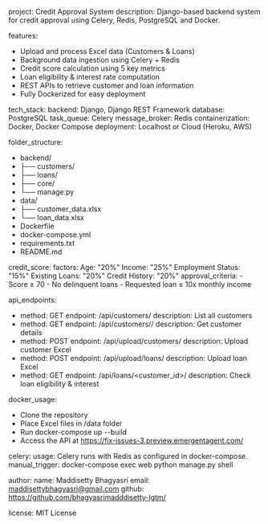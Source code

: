 project: Credit Approval System
description: Django-based backend system for credit approval using Celery, Redis, PostgreSQL and Docker.

features:
  - Upload and process Excel data (Customers & Loans)
  - Background data ingestion using Celery + Redis
  - Credit score calculation using 5 key metrics
  - Loan eligibility & interest rate computation
  - REST APIs to retrieve customer and loan information
  - Fully Dockerized for easy deployment

tech_stack:
  backend: Django, Django REST Framework
  database: PostgreSQL
  task_queue: Celery
  message_broker: Redis
  containerization: Docker, Docker Compose
  deployment: Localhost or Cloud (Heroku, AWS)

folder_structure:
  - backend/
  - ├── customers/
  - ├── loans/
  - ├── core/
  - └── manage.py
  - data/
  - ├── customer_data.xlsx
  - └── loan_data.xlsx
  - Dockerfile
  - docker-compose.yml
  - requirements.txt
  - README.md

credit_score:
  factors:
    Age: "20%"
    Income: "25%"
    Employment Status: "15%"
    Existing Loans: "20%"
    Credit History: "20%"
  approval_criteria:
    - Score ≥ 70
    - No delinquent loans
    - Requested loan ≤ 10x monthly income

api_endpoints:
  - method: GET
    endpoint: /api/customers/
    description: List all customers
  - method: GET
    endpoint: /api/customers/<id>/
    description: Get customer details
  - method: POST
    endpoint: /api/upload/customers/
    description: Upload customer Excel
  - method: POST
    endpoint: /api/upload/loans/
    description: Upload loan Excel
  - method: GET
    endpoint: /api/loans/<customer_id>/
    description: Check loan eligibility & interest

docker_usage:
  - Clone the repository
  - Place Excel files in /data folder
  - Run docker-compose up --build
  - Access the API at https://fix-issues-3.preview.emergentagent.com/

celery:
  usage: Celery runs with Redis as configured in docker-compose.
  manual_trigger: docker-compose exec web python manage.py shell

author:
  name: Maddisetty Bhagyasri
  email: maddisettybhagyasri@gmail.com
  github: https://github.com/bhagyasrimadddisetty-lgtm/

license: MIT License

